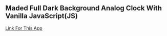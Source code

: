 <h2>Maded Full Dark Background Analog Clock With Vanilla JavaScript(JS)</h2>
<a href="https://analog-clock-vanilla-js.netlify.app/" target="_blank">Link For This App</a>
